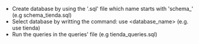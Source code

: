 - Create database by using the '.sql' file which name starts with 'schema_' (e.g schema_tienda.sql)
- Select database by writting the command: use <database_name> (e.g. use tienda)
- Run the queries in the queries' file (e.g tienda_queries.sql)